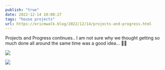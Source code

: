 ```yaml
---
publish: "true"
date: 2022-12-14 10:08:27
tags: "house projects"
url: https://ericmwalk.blog/2022/12/14/projects-and-progress.html
---
```


Projects and Progress continues.. I am not sure why we thought getting so much done all around the same time was a good idea… 🤦‍♂️

![](https://ericmwalk.blog/uploads/2024/6926717915030520662-c5e3-48da-b581-1b9e0f66e1fa.jpg)

![](https://ericmwalk.blog/uploads/2024/img-1345.jpg)